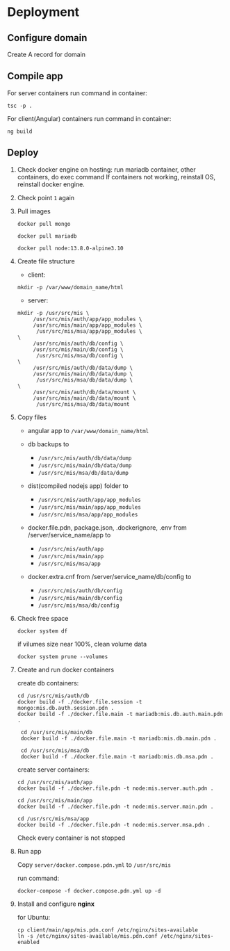 # Deployment

## Configure domain

Create A record for domain


## Compile app

For server containers run command in container:

```
tsc -p .
```

For client(Angular) containers run command in container:

```
ng build
```


## Deploy

1. Check docker engine on hosting: run mariadb container, other containers, 
	do exec command
	If containers not working, reinstall OS, reinstall docker engine.
	
	
2. Check point `1` again


3. Pull images

	```
	docker pull mongo  
	```
     ```
    docker pull mariadb
    ```
    ```
    docker pull node:13.8.0-alpine3.10
    ```


4. Create file structure

	* client:
	
	```
	mkdir -p /var/www/domain_name/html
	```
	
	* server:
	
 	```
	mkdir -p /usr/src/mis \
		 /usr/src/mis/auth/app/app_modules \
		 /usr/src/mis/main/app/app_modules \
		  /usr/src/mis/msa/app/app_modules \
	\
		 /usr/src/mis/auth/db/config \
		 /usr/src/mis/main/db/config \
		  /usr/src/mis/msa/db/config \
	\
		 /usr/src/mis/auth/db/data/dump \
		 /usr/src/mis/main/db/data/dump \
		  /usr/src/mis/msa/db/data/dump \
	\
		 /usr/src/mis/auth/db/data/mount \
		 /usr/src/mis/main/db/data/mount \
		  /usr/src/mis/msa/db/data/mount
	```


5. Copy files

	* angular app to 
		`/var/www/domain_name/html`

	* db backups to

		* `/usr/src/mis/auth/db/data/dump`
	 	* `/usr/src/mis/main/db/data/dump`
	 	* `/usr/src/mis/msa/db/data/dump`
			
	* dist(compiled nodejs app) folder to

		 * `/usr/src/mis/auth/app/app_modules`
		 * `/usr/src/mis/main/app/app_modules`
		 * `/usr/src/mis/msa/app/app_modules`
		 
	* docker.file.pdn, package.json, .dockerignore, .env from /server/service_name/app to
		
		* `/usr/src/mis/auth/app`
		* `/usr/src/mis/main/app`
		* `/usr/src/mis/msa/app`
		
	* docker.extra.cnf from /server/service_name/db/config  to
		
        * `/usr/src/mis/auth/db/config`
        * `/usr/src/mis/main/db/config`
        * `/usr/src/mis/msa/db/config`


6. Check free space

    ```
   docker system df
   ```
   
   if vilumes size near 100%, clean volume data
   
   ```
   docker system prune --volumes
   ```
   
7. Create and run docker containers

    create db containers:
    
    ```
   cd /usr/src/mis/auth/db
   docker build -f ./docker.file.session -t mongo:mis.db.auth.session.pdn .
   docker build -f ./docker.file.main -t mariadb:mis.db.auth.main.pdn .
   ```
   ```
    cd /usr/src/mis/main/db
    docker build -f ./docker.file.main -t mariadb:mis.db.main.pdn .
    ```
   ```
    cd /usr/src/mis/msa/db
    docker build -f ./docker.file.main -t mariadb:mis.db.msa.pdn .
    ```
    
    create server containers:
    
	```
	cd /usr/src/mis/auth/app
	docker build -f ./docker.file.pdn -t node:mis.server.auth.pdn .
	```
	```
	cd /usr/src/mis/main/app
	docker build -f ./docker.file.pdn -t node:mis.server.main.pdn .
	```
	```
	cd /usr/src/mis/msa/app
	docker build -f ./docker.file.pdn -t node:mis.server.msa.pdn .
	```

	Check every container is not stopped


8. Run app

    Copy `server/docker.compose.pdn.yml` to `/usr/src/mis`

    run command:
    ```
    docker-compose -f docker.compose.pdn.yml up -d
    ``` 

9. Install and configure **nginx**
	
	for Ubuntu:
	
	```
	cp client/main/app/mis.pdn.conf /etc/nginx/sites-available
    ln -s /etc/nginx/sites-available/mis.pdn.conf /etc/nginx/sites-enabled
	```
